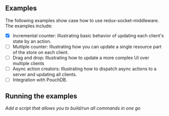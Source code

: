 ## Examples

The following examples show case how to use redux-socket-middleware. The examples include:

* [x] Incremental counter:  Illustrating basic behavior of updating each client's state by an action.
* [ ] Multiple counter: Illustrating how you can update a single resource part of the store on each client.
* [ ] Drag and drop: Illustrating how to update a more complex UI over multiple clients
* [ ] Async action creators: Illustrating how to dispatch async actions to a server and updating all clients.
* [ ] Integration with PouchDB.

## Running the examples

_Add a script that allows you to build/run all commands in one go_
